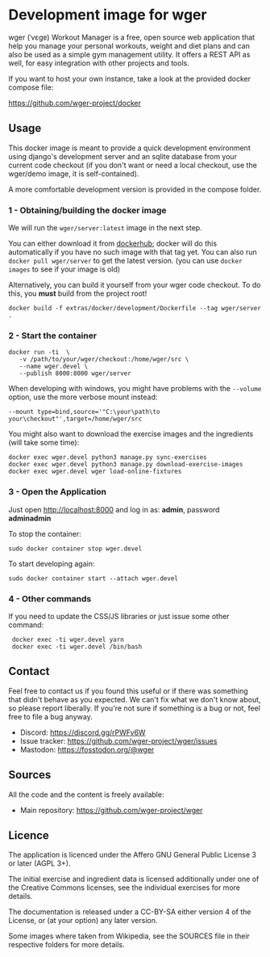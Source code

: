 # Development image for wger

wger (ˈvɛɡɐ) Workout Manager is a free, open source web application that help
you manage your personal workouts, weight and diet plans and can also be used
as a simple gym management utility. It offers a REST API as well, for easy
integration with other projects and tools.

If you want to host your own instance, take a look at the provided docker compose file:

<https://github.com/wger-project/docker>

## Usage

This docker image is meant to provide a quick development environment using
django's development server and an sqlite database from your current code
checkout (if you don't want or need a local checkout, use the wger/demo image,
it is self-contained).

A more comfortable development version is provided in the compose folder.

### 1 - Obtaining/building the docker image

We will run the `wger/server:latest` image in the next step.

You can either download it from [dockerhub](https://hub.docker.com/r/wger/server); docker will do this automatically if you have no such image with that tag yet.
You can also run `docker pull wger/server` to get the latest version. (you can use `docker images` to see if your image is old)

Alternatively, you can build it yourself from your wger code checkout.
To do this, you **must** build from the project root!

```docker build -f extras/docker/development/Dockerfile --tag wger/server .```

### 2 - Start the container

    docker run -ti  \
       -v /path/to/your/wger/checkout:/home/wger/src \
       --name wger.devel \
       --publish 8000:8000 wger/server

When developing with windows, you might have problems with the `--volume` option,
use the more verbose mount instead:

    --mount type=bind,source='"C:\your\path\to your\checkout"',target=/home/wger/src

You might also want to download the exercise images and the ingredients
(will take some time):

    docker exec wger.devel python3 manage.py sync-exercises
    docker exec wger.devel python3 manage.py download-exercise-images
    docker exec wger.devel wger load-online-fixtures

### 3 - Open the Application

Just open <http://localhost:8000> and log in as: **admin**, password **adminadmin**

To stop the container:

```sudo docker container stop wger.devel```

To start developing again:

```sudo docker container start --attach wger.devel```

### 4 - Other commands

If you need to update the CSS/JS libraries or just issue some other command:

     docker exec -ti wger.devel yarn
     docker exec -ti wger.devel /bin/bash

## Contact

Feel free to contact us if you found this useful or if there was something that
didn't behave as you expected. We can't fix what we don't know about, so please
report liberally. If you're not sure if something is a bug or not, feel free to
file a bug anyway.

* Discord: <https://discord.gg/rPWFv6W>
* Issue tracker: <https://github.com/wger-project/wger/issues>
* Mastodon: <https://fosstodon.org/@wger>

## Sources

All the code and the content is freely available:

* Main repository: <https://github.com/wger-project/wger>

## Licence

The application is licenced under the Affero GNU General Public License 3 or
later (AGPL 3+).

The initial exercise and ingredient data is licensed additionally under one of
the Creative Commons licenses, see the individual exercises for more details.

The documentation is released under a CC-BY-SA either version 4 of the License,
or (at your option) any later version.

Some images where taken from Wikipedia, see the SOURCES file in their respective
folders for more details.
